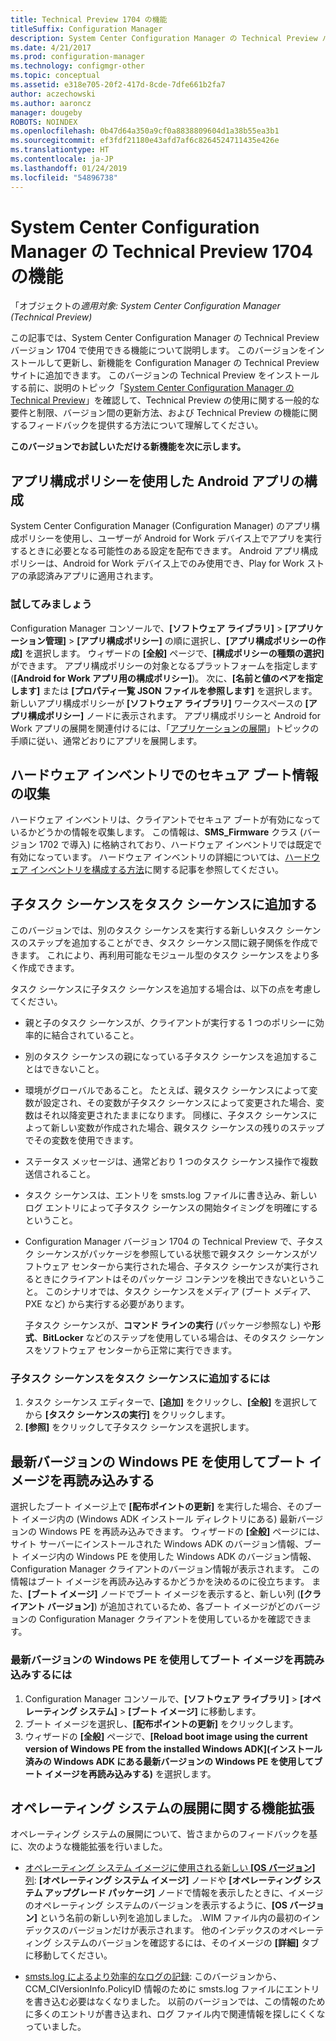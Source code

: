 ```yaml
---
title: Technical Preview 1704 の機能
titleSuffix: Configuration Manager
description: System Center Configuration Manager の Technical Preview バージョン 1704 で使用できる機能について説明します。
ms.date: 4/21/2017
ms.prod: configuration-manager
ms.technology: configmgr-other
ms.topic: conceptual
ms.assetid: e318e705-20f2-417d-8cde-7dfe661b2fa7
author: aczechowski
ms.author: aaroncz
manager: dougeby
ROBOTS: NOINDEX
ms.openlocfilehash: 0b47d64a350a9cf0a8838809604d1a38b55ea3b1
ms.sourcegitcommit: ef3fdf21180e43afd7af6c8264524711435e426e
ms.translationtype: HT
ms.contentlocale: ja-JP
ms.lasthandoff: 01/24/2019
ms.locfileid: "54896738"
---
```

# <a name="capabilities-in-technical-preview-1704-for-system-center-configuration-manager"></a>System Center Configuration Manager の Technical Preview 1704 の機能

「オブジェクトの*適用対象: System Center Configuration Manager (Technical Preview)*

この記事では、System Center Configuration Manager の Technical Preview バージョン 1704 で使用できる機能について説明します。 このバージョンをインストールして更新し、新機能を Configuration Manager の Technical Preview サイトに追加できます。 このバージョンの Technical Preview をインストールする前に、説明のトピック「[System Center Configuration Manager の Technical Preview](../../core/get-started/technical-preview.md)」を確認して、Technical Preview の使用に関する一般的な要件と制限、バージョン間の更新方法、および Technical Preview の機能に関するフィードバックを提供する方法について理解してください。    


**このバージョンでお試しいただける新機能を次に示します。**  

## <a name="configure-android-apps-with-app-configuration-policies"></a>アプリ構成ポリシーを使用した Android アプリの構成
System Center Configuration Manager (Configuration Manager) のアプリ構成ポリシーを使用し、ユーザーが Android for Work デバイス上でアプリを実行するときに必要となる可能性のある設定を配布できます。 Android アプリ構成ポリシーは、Android for Work デバイス上でのみ使用でき、Play for Work ストアの承認済みアプリに適用されます。

### <a name="try-it-out"></a>試してみましょう                 

Configuration Manager コンソールで、**[ソフトウェア ライブラリ]** > **[アプリケーション管理]** > **[アプリ構成ポリシー]** の順に選択し、**[アプリ構成ポリシーの作成]** を選択します。 ウィザードの **[全般]** ページで、**[構成ポリシーの種類の選択]** ができます。 アプリ構成ポリシーの対象となるプラットフォームを指定します (**[Android for Work アプリ用の構成ポリシー]**)。 次に、**[名前と値のペアを指定します]** または **[プロパティ一覧 JSON ファイルを参照します]** を選択します。 新しいアプリ構成ポリシーが **[ソフトウェア ライブラリ]** ワークスペースの **[アプリ構成ポリシー]** ノードに表示されます。 アプリ構成ポリシーと Android for Work アプリの展開を関連付けるには、「[アプリケーションの展開](/sccm/apps/deploy-use/deploy-applications)」トピックの手順に従い、通常どおりにアプリを展開します。

## <a name="hardware-inventory-collects-secure-boot-information"></a>ハードウェア インベントリでのセキュア ブート情報の収集
ハードウェア インベントリは、クライアントでセキュア ブートが有効になっているかどうかの情報を収集します。 この情報は、**SMS_Firmware** クラス (バージョン 1702 で導入) に格納されており、ハードウェア インベントリでは既定で有効になっています。 ハードウェア インベントリの詳細については、[ハードウェア インベントリを構成する方法](/sccm/core/clients/manage/inventory/configure-hardware-inventory)に関する記事を参照してください。

## <a name="add-child-task-sequences-to-a-task-sequence"></a>子タスク シーケンスをタスク シーケンスに追加する
このバージョンでは、別のタスク シーケンスを実行する新しいタスク シーケンスのステップを追加することができ、タスク シーケンス間に親子関係を作成できます。 これにより、再利用可能なモジュール型のタスク シーケンスをより多く作成できます。  

タスク シーケンスに子タスク シーケンスを追加する場合は、以下の点を考慮してください。

- 親と子のタスク シーケンスが、クライアントが実行する 1 つのポリシーに効率的に結合されていること。
- 別のタスク シーケンスの親になっている子タスク シーケンスを追加することはできないこと。
- 環境がグローバルであること。 たとえば、親タスク シーケンスによって変数が設定され、その変数が子タスク シーケンスによって変更された場合、変数はそれ以降変更されたままになります。 同様に、子タスク シーケンスによって新しい変数が作成された場合、親タスク シーケンスの残りのステップでその変数を使用できます。
- ステータス メッセージは、通常どおり 1 つのタスク シーケンス操作で複数送信されること。
- タスク シーケンスは、エントリを smsts.log ファイルに書き込み、新しいログ エントリによって子タスク シーケンスの開始タイミングを明確にするということ。
- Configuration Manager バージョン 1704 の Technical Preview で、子タスク シーケンスがパッケージを参照している状態で親タスク シーケンスがソフトウェア センターから実行された場合、子タスク シーケンスが実行されるときにクライアントはそのパッケージ コンテンツを検出できないということ。 このシナリオでは、タスク シーケンスをメディア (ブート メディア、PXE など) から実行する必要があります。  

    子タスク シーケンスが、**コマンド ラインの実行** (パッケージ参照なし) や**形式**、**BitLocker** などのステップを使用している場合は、そのタスク シーケンスをソフトウェア センターから正常に実行できます。

### <a name="to-add-a-child-task-sequence-to-a-task-sequence"></a>子タスク シーケンスをタスク シーケンスに追加するには
1. タスク シーケンス エディターで、**[追加]** をクリックし、**[全般]** を選択してから **[タスク シーケンスの実行]** をクリックします。
2. **[参照]** をクリックして子タスク シーケンスを選択します。  

## <a name="reload-boot-images-with-current-windows-pe-version"></a>最新バージョンの Windows PE を使用してブート イメージを再読み込みする
選択したブート イメージ上で **[配布ポイントの更新]** を実行した場合、そのブート イメージ内の (Windows ADK インストール ディレクトリにある) 最新バージョンの Windows PE を再読み込みできます。 ウィザードの **[全般]** ページには、サイト サーバーにインストールされた Windows ADK のバージョン情報、ブート イメージ内の Windows PE を使用した Windows ADK のバージョン情報、Configuration Manager クライアントのバージョン情報が表示されます。 この情報はブート イメージを再読み込みするかどうかを決めるのに役立ちます。 また、**[ブート イメージ]** ノードでブート イメージを表示すると、新しい列 (**[クライアント バージョン]**) が追加されているため、各ブート イメージがどのバージョンの Configuration Manager クライアントを使用しているかを確認できます。

### <a name="to-reload-a-boot-image-with-the-current-windows-pe-version"></a>最新バージョンの Windows PE を使用してブート イメージを再読み込みするには

1. Configuration Manager コンソールで、**[ソフトウェア ライブラリ]** > **[オペレーティング システム]** > **[ブート イメージ]** に移動します。
2. ブート イメージを選択し、**[配布ポイントの更新]** をクリックします。
3. ウィザードの **[全般]** ページで、**[Reload boot image using the current version of Windows PE from the installed Windows ADK]\(インストール済みの Windows ADK にある最新バージョンの Windows PE を使用してブート イメージを再読み込みする)** を選択します。

## <a name="improvements-to-operating-system-deployment"></a>オペレーティング システムの展開に関する機能拡張
オペレーティング システムの展開について、皆さまからのフィードバックを基に、次のような機能拡張を行いました。

- [オペレーティング システム イメージに使用される新しい **[OS バージョン]** 列](https://configurationmanager.uservoice.com/forums/300492-ideas/suggestions/17558407-add-a-column-to-the-operating-system-images-node-f): **[オペレーティング システム イメージ]** ノードや **[オペレーティング システム アップグレード パッケージ]** ノードで情報を表示したときに、イメージのオペレーティング システムのバージョンを表示するように、**[OS バージョン]** という名前の新しい列を追加しました。 .WIM ファイル内の最初のインデックスのバージョンだけが表示されます。 他のインデックスのオペレーティング システムのバージョンを確認するには、そのイメージの **[詳細]** タブに移動してください。

- [smsts.log によるより効率的なログの記録](https://configurationmanager.uservoice.com/forums/300492-ideas/suggestions/16791919-stop-filling-smsts-log-with-useless): このバージョンから、CCM_CIVersionInfo.PolicyID 情報のために smsts.log ファイルにエントリを書き込む必要はなくなりました。 以前のバージョンでは、この情報のために多くのエントリが書き込まれ、ログ ファイル内で関連情報を探しにくくなっていました。

